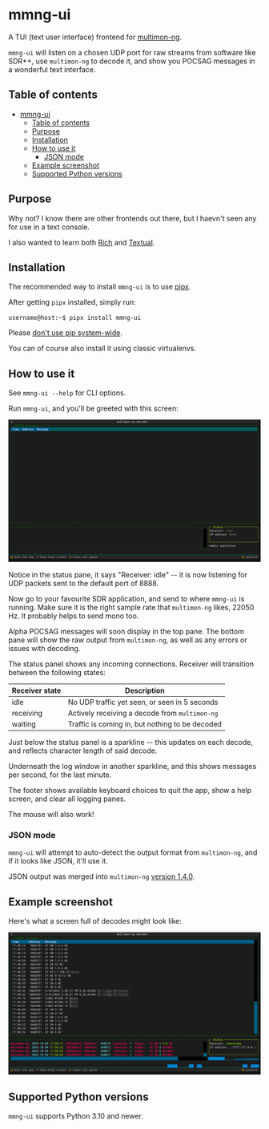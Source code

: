 # mmng-ui

A TUI (text user interface) frontend for [multimon-ng](https://github.com/EliasOenal/multimon-ng).

`mmng-ui` will listen on a chosen UDP port for raw streams from software like SDR++, use `multimon-ng` to decode it,
and show you POCSAG messages in a wonderful text interface.

## Table of contents

<!-- TOC -->
* [mmng-ui](#mmng-ui)
  * [Table of contents](#table-of-contents)
  * [Purpose](#purpose)
  * [Installation](#installation)
  * [How to use it](#how-to-use-it)
    * [JSON mode](#json-mode)
  * [Example screenshot](#example-screenshot)
  * [Supported Python versions](#supported-python-versions)
<!-- TOC -->


## Purpose

Why not?  I know there are other frontends out there, but I haevn't seen any for use in a text console.

I also wanted to learn both [Rich](https://github.com/Textualize/rich) and [Textual](https://github.com/Textualize/textual).

## Installation

The recommended way to install `mmng-ui` is to use [pipx](https://pipx.pypa.io/stable/).

After getting `pipx` installed, simply run:

```shell
username@host:~$ pipx install mmng-ui
```

Please [don't use pip system-wide](https://docs.python.org/3.11/installing/index.html#installing-into-the-system-python-on-linux).

You can of course also install it using classic virtualenvs.

## How to use it

See `mmng-ui --help` for CLI options.

Run `mmng-ui`, and you'll be greeted with this screen:

![screenshot](https://raw.githubusercontent.com/lingfish/mmng-ui/refs/heads/main/docs/initial%20screen.png)

Notice in the status pane, it says "Receiver: idle" -- it is now listening for UDP packets sent to the default port
of 8888.

Now go to your favourite SDR application, and send to where `mmng-ui` is running.  Make sure it is the right sample
rate that `multimon-ng` likes, 22050 Hz.  It probably helps to send mono too.

Alpha POCSAG messages will soon display in the top pane.  The bottom pane will show the raw output from `multimon-ng`,
as well as any errors or issues with decoding.

The status panel shows any incoming connections.  Receiver will transition between the following states:

| Receiver state | Description                                     |
|----------------|-------------------------------------------------|
| idle           | No UDP traffic yet seen, or seen in 5 seconds   |
| receiving      | Actively receiving a decode from `multimon-ng`  |
| waiting        | Traffic is coming in, but nothing to be decoded |

Just below the status panel is a sparkline -- this updates on each decode, and reflects character length of said
decode.

Underneath the log window in another sparkline, and this shows messages per second, for the last minute.

The footer shows available keyboard choices to quit the app, show a help screen, and clear all logging panes.

The mouse will also work!

### JSON mode

`mmng-ui` will attempt to auto-detect the output format from `multimon-ng`, and if it looks like JSON, it'll use it.

JSON output was merged into `multimon-ng` [version 1.4.0](https://github.com/EliasOenal/multimon-ng/releases/tag/1.4.0).

## Example screenshot

Here's what a screen full of decodes might look like:

![screenshot](https://raw.githubusercontent.com/lingfish/mmng-ui/refs/heads/main/docs/working%20screen.png)

## Supported Python versions

`mmng-ui` supports Python 3.10 and newer.

